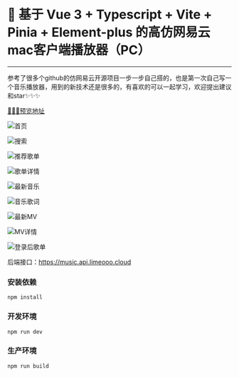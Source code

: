 # 🎵 基于 Vue 3 + Typescript + Vite + Pinia + Element-plus 的高仿网易云mac客户端播放器（PC）

------

参考了很多个github的仿网易云开源项目一步一步自己搭的，也是第一次自己写一个音乐播放器，用到的新技术还是很多的，有喜欢的可以一起学习，欢迎提出建议和star✨✨✨

[🌟🌟🌟预览地址](https://music.limeooo.cloud/discovery)

![首页](https://img.limeooo.cloud/img/202205132106366.png)

![搜索](https://img.limeooo.cloud/img/202205132107460.png)

![推荐歌单](https://img.limeooo.cloud/img/202205132108374.png)

![歌单详情](https://img.limeooo.cloud/img/202205132108808.png)

![最新音乐](https://img.limeooo.cloud/img/202205132108486.png)

![音乐歌词](https://img.limeooo.cloud/img/202205132109551.png)

![最新MV](https://img.limeooo.cloud/img/202205132109390.png)

![MV详情](https://img.limeooo.cloud/img/202205132109089.png)

![登录后歌单](https://img.limeooo.cloud/img/202205132110333.png)

后端接口：https://music.api.limeooo.cloud

### 安装依赖

```
npm install
```
### 开发环境
```
npm run dev
```
### 生产环境
```
npm run build
```
